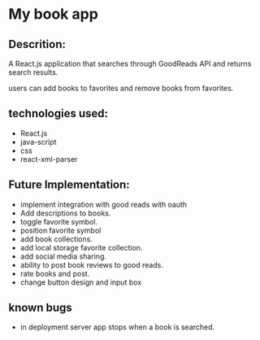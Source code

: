 # My book app

## Descrition:

A React.js application that searches through GoodReads API and returns search results.

users can add books to favorites and remove books from favorites.



## technologies used:

- React.js
- java-script
- css
- react-xml-parser



## Future Implementation:

- implement integration with good reads with oauth
- Add descriptions to books.
- toggle favorite symbol.
- position favorite symbol
- add book collections.
- add local storage favorite collection.
- add social media sharing. 
- ability to post book reviews to good reads.
- rate books and post.
- change button design and input box


## known bugs

- in deployment server app stops when a book is searched.
